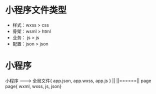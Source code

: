 # 小程序文件类型
* 样式：wxss > css
* 骨架：wsml > html 
* 业务：  js > js
* 配置：json > json

# 小程序
 小程序 ---> 全局文件{ app.json, app.wxss, app.js }
  ||
  ||======||
  page    page{ wxml, wxss, js, json}
